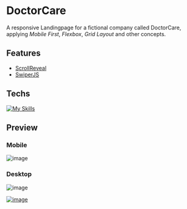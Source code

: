 # DoctorCare

A responsive Landingpage for a fictional company called DoctorCare, applying *Mobile First*, *Flexbox*, *Grid Layout* and other concepts.

## Features 
- [ScrollReveal](https://scrollrevealjs.org/)
- [SwiperJS](https://swiperjs.com/)

## Techs

[![My Skills](https://skillicons.dev/icons?i=js,html,css)](https://skillicons.dev)

## Preview
  ### Mobile
![image](https://user-images.githubusercontent.com/86017907/179071035-d1ce417c-7fbc-4577-bc3b-53515b1e7669.png)
   ### Desktop
![image](https://user-images.githubusercontent.com/86017907/179070946-f7962bcc-1b04-4613-bb18-925c1cb631ec.png)


[![image](https://user-images.githubusercontent.com/86017907/179060688-590eac0e-1195-4bad-80d3-8c848b0af5e2.png)](https://github.com/AndrewsItiel06/first-template/blob/main/LICENSE)
